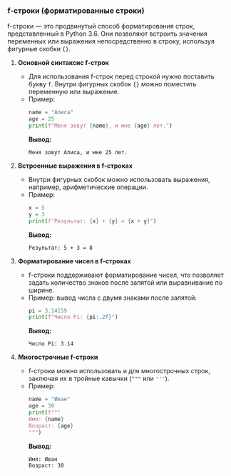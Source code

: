 ### f-строки (форматированные строки)

f-строки — это продвинутый способ форматирования строк, представленный в Python 3.6. Они позволяют встроить значения переменных или выражения непосредственно в строку, используя фигурные скобки `{}`.

1. **Основной синтаксис f-строк**
   - Для использования f-строк перед строкой нужно поставить букву `f`. Внутри фигурных скобок `{}` можно поместить переменную или выражение.
   - Пример:
     ```python
     name = "Алиса"
     age = 25
     print(f"Меня зовут {name}, и мне {age} лет.")
     ```
     **Вывод:**
     ```
     Меня зовут Алиса, и мне 25 лет.
     ```

2. **Встроенные выражения в f-строках**
   - Внутри фигурных скобок можно использовать выражения, например, арифметические операции.
   - Пример:
     ```python
     x = 5
     y = 3
     print(f"Результат: {x} + {y} = {x + y}")
     ```
     **Вывод:**
     ```
     Результат: 5 + 3 = 8
     ```

3. **Форматирование чисел в f-строках**
   - f-строки поддерживают форматирование чисел, что позволяет задать количество знаков после запятой или выравнивание по ширине.
   - Пример: вывод числа с двумя знаками после запятой:
     ```python
     pi = 3.14159
     print(f"Число Pi: {pi:.2f}")
     ```
     **Вывод:**
     ```
     Число Pi: 3.14
     ```

4. **Многострочные f-строки**
   - f-строки можно использовать и для многострочных строк, заключая их в тройные кавычки (`"""` или `'''`).
   - Пример:
     ```python
     name = "Иван"
     age = 30
     print(f"""
     Имя: {name}
     Возраст: {age}
     """)
     ```
     **Вывод:**
     ```
     Имя: Иван
     Возраст: 30
     ```